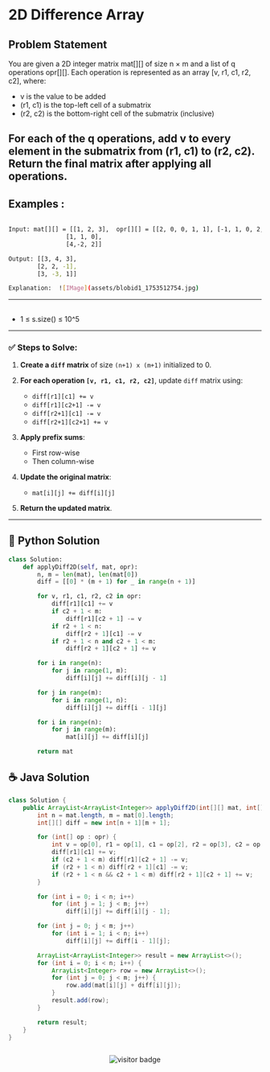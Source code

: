 # **2D Difference Array**

## Problem Statement
You are given a 2D integer matrix mat[][] of size n × m and a list of q operations opr[][]. Each operation is represented as an array [v, r1, c1, r2, c2], where:

  - v is the value to be added
  - (r1, c1) is the top-left cell of a submatrix
  - (r2, c2) is the bottom-right cell of the submatrix (inclusive)

For each of the q operations, add v to every element in the submatrix from (r1, c1) to (r2, c2). Return the final matrix after applying all operations.
---

## **Examples :**

```bash

Input: mat[][] = [[1, 2, 3],  opr[][] = [[2, 0, 0, 1, 1], [-1, 1, 0, 2, 2]]
                [1, 1, 0],
                [4,-2, 2]]

Output: [[3, 4, 3],
        [2, 2, -1],
        [3, -3, 1]] 

Explanation:  ![IMage](assets/blobid1_1753512754.jpg)

```

---


## 
- 1 ≤ s.size() ≤ 10^5
---

### **✅ Steps to Solve:**

1. **Create a `diff` matrix** of size `(n+1) x (m+1)` initialized to 0.

2. **For each operation `[v, r1, c1, r2, c2]`**, update `diff` matrix using:

   * `diff[r1][c1] += v`
   * `diff[r1][c2+1] -= v`
   * `diff[r2+1][c1] -= v`
   * `diff[r2+1][c2+1] += v`

3. **Apply prefix sums**:

   * First row-wise
   * Then column-wise

4. **Update the original matrix**:

   * `mat[i][j] += diff[i][j]`

5. **Return the updated matrix**.



---




## 🐍 Python Solution

```python
class Solution:
    def applyDiff2D(self, mat, opr):
        n, m = len(mat), len(mat[0])
        diff = [[0] * (m + 1) for _ in range(n + 1)]

        for v, r1, c1, r2, c2 in opr:
            diff[r1][c1] += v
            if c2 + 1 < m:
                diff[r1][c2 + 1] -= v
            if r2 + 1 < n:
                diff[r2 + 1][c1] -= v
            if r2 + 1 < n and c2 + 1 < m:
                diff[r2 + 1][c2 + 1] += v

        for i in range(n):
            for j in range(1, m):
                diff[i][j] += diff[i][j - 1]

        for j in range(m):
            for i in range(1, n):
                diff[i][j] += diff[i - 1][j]

        for i in range(n):
            for j in range(m):
                mat[i][j] += diff[i][j]

        return mat


```
## ☕️ Java Solution

```java
class Solution {
    public ArrayList<ArrayList<Integer>> applyDiff2D(int[][] mat, int[][] opr) {
        int n = mat.length, m = mat[0].length;
        int[][] diff = new int[n + 1][m + 1];

        for (int[] op : opr) {
            int v = op[0], r1 = op[1], c1 = op[2], r2 = op[3], c2 = op[4];
            diff[r1][c1] += v;
            if (c2 + 1 < m) diff[r1][c2 + 1] -= v;
            if (r2 + 1 < n) diff[r2 + 1][c1] -= v;
            if (r2 + 1 < n && c2 + 1 < m) diff[r2 + 1][c2 + 1] += v;
        }

        for (int i = 0; i < n; i++)
            for (int j = 1; j < m; j++)
                diff[i][j] += diff[i][j - 1];

        for (int j = 0; j < m; j++)
            for (int i = 1; i < n; i++)
                diff[i][j] += diff[i - 1][j];

        ArrayList<ArrayList<Integer>> result = new ArrayList<>();
        for (int i = 0; i < n; i++) {
            ArrayList<Integer> row = new ArrayList<>();
            for (int j = 0; j < m; j++) {
                row.add(mat[i][j] + diff[i][j]);
            }
            result.add(row);
        }

        return result;
    }
}



```
<p align="center">
  <img src="https://visitor-badge.laobi.icu/badge?page_id=second-largest-problem" alt="visitor badge"/>

</p>
